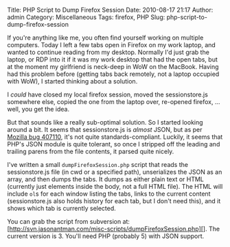 Title: PHP Script to Dump Firefox Session
Date: 2010-08-17 21:17
Author: admin
Category: Miscellaneous
Tags: firefox, PHP
Slug: php-script-to-dump-firefox-session

If you're anything like me, you often find yourself working on multiple
computers. Today I left a few tabs open in Firefox on my work laptop,
and wanted to continue reading from my desktop. Normally I'd just grab
the laptop, or RDP into it if it was my work desktop that had the open
tabs, but at the moment my girlfriend is neck-deep in WoW on the
MacBook. Having had this problem before (getting tabs back remotely, not
a laptop occupied with WoW), I started thinking about a solution.

I *could* have closed my local firefox session, moved the
sessionstore.js somewhere else, copied the one from the laptop over,
re-opened firefox, ... well, you get the idea.

But that sounds like a really sub-optimal solution. So I started looking
around a bit. It seems that sessionstore.js is *almost* JSON, but as per
[Mozilla bug 407110][], it's not quite standards-compliant. Luckily, it
seems that PHP's JSON module is quite tolerant, so once I stripped off
the leading and trailing parens from the file contents, it parsed quite
nicely.

I've written a small `dumpFirefoxSession.php` script that reads the
sessionstore.js file (in cwd or a specified path), unserializes the JSON
as an array, and then dumps the tabs. It dumps as either plain text or
HTML (currently just elements inside the body, not a full HTML file).
The HTML will include `ol`s for each window listing the tabs, links to
the current content (sessionstore.js also holds history for each tab,
but I don't need this), and it shows which tab is currently selected.

You can grab the script from subversion at:
[http://svn.jasonantman.com/misc-scripts/dumpFirefoxSession.php][]. The
current version is 3. You'll need PHP (probably 5) with JSON support.

  [Mozilla bug 407110]: https://bugzilla.mozilla.org/show_bug.cgi?id=407110#c2
  [http://svn.jasonantman.com/misc-scripts/dumpFirefoxSession.php]: http://svn.jasonantman.com/misc-scripts/dumpFirefoxSession.php
